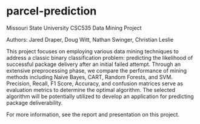 # parcel-prediction
Missouri State University CSC535 Data Mining Project

Authors: Jared Draper, Doug Witt, Nathan Swinger, Christian Leslie

This project focuses on employing various data mining techniques to address a classic binary classification problem: predicting the likelihood of successful package delivery after an initial failed attempt. Through an extensive preprocessing phase, we compare the performance of mining methods including Naïve Bayes, CART, Random Forests, and SVM. Precision, Recall, F1 Score, Accuracy, and confusion matrices serve as evaluation metrics to determine the optimal algorithm. The selected algorithm will be potentially utilized to develop an application for predicting package deliverability.

For more information, see the report and presentation on this project.
